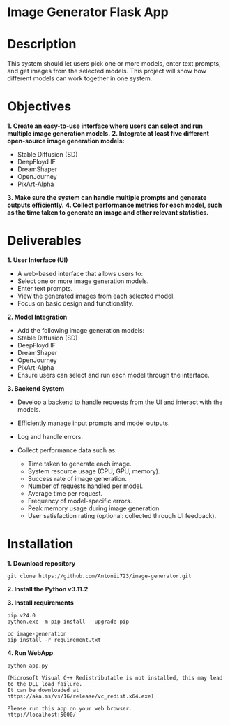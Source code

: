 # Image Generator Flask App

# Description 

This system should let users pick one or more models, enter text prompts, and get images from the selected models. This project will show how different models can work together in one system.

# Objectives

**1. Create an easy-to-use interface where users can select and run multiple image generation models.**
**2. Integrate at least five different open-source image generation models:** 

* Stable Diffusion (SD)
* DeepFloyd IF
* DreamShaper
* OpenJourney
* PixArt-Alpha

**3. Make sure the system can handle multiple prompts and generate outputs efficiently.** 
**4. Collect performance metrics for each model, such as the time taken to generate an image and other relevant statistics.** 

# Deliverables

**1. User Interface (UI)** 

* A web-based interface that allows users to:
* Select one or more image generation models.
* Enter text prompts.
* View the generated images from each selected model.
* Focus on basic design and functionality.

**2. Model Integration** 

* Add the following image generation models:
* Stable Diffusion (SD)
* DeepFloyd IF
* DreamShaper
* OpenJourney
* PixArt-Alpha
* Ensure users can select and run each model through the interface.

**3. Backend System** 

* Develop a backend to handle requests from the UI and interact with the models.
* Efficiently manage input prompts and model outputs.
* Log and handle errors.
* Collect performance data such as:

    - Time taken to generate each image.
    - System resource usage (CPU, GPU, memory).
    - Success rate of image generation.
    - Number of requests handled per model.
    - Average time per request.
    - Frequency of model-specific errors.
    - Peak memory usage during image generation.
    - User satisfaction rating (optional: collected through UI feedback).

# Installation 

**1. Download repository**
```
git clone https://github.com/Antonii723/image-generator.git
```
**2. Install the Python v3.11.2**

**3. Install requirements** 
```
pip v24.0
python.exe -m pip install --upgrade pip

cd image-generation
pip install -r requirement.txt
```

**4. Run WebApp** 
```
python app.py

(Microsoft Visual C++ Redistributable is not installed, this may lead to the DLL load failure.
It can be downloaded at https://aka.ms/vs/16/release/vc_redist.x64.exe)

Please run this app on your web browser.
http://localhost:5000/
```

